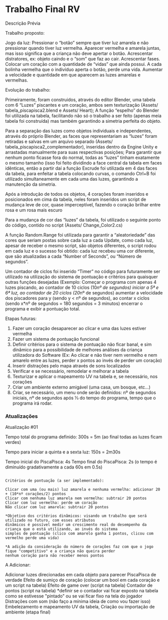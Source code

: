 # Trabalho Final RV

Descrição Prévia

Trabalho proposto:

Jogo da luz: Pressionar o “botão” sempre que tiver luz amarela e não pressionar quando tiver luz vermelha. Aparecer vermelha e amarela juntas, mas isso significa que a criança não deve apertar o botão. Acrescentar distratores, ex: objeto caindo e o “som” que faz ao cair. Acrescentar fases. Colocar um coração com a quantidade de “vidas” que ainda possui. A cada bolinha vermelha que o indivíduo aperta o botão, perde uma vida. Aumentar a velocidade e quantidade em que aparecem as luzes amarelas e vermelhas.

Evolução do trabalho:

Primeiramente, foram construidos, através do editor Blender, uma tabela com 6 “Luzes” piscantes e um coração, ambos sem texturização (Assets/ tabela_piscapisca2.blend e Assets/ Heart); A função “espelho” do Blender foi utilizada na tabela, facilitando não só o trabalho a ser feito (apenas meia tabela foi construída) mas também garantindo a simetria perfeita do objeto.

Para a separação das luzes como objetos individuais e independentes, através do próprio Blender, as faces que representariam as “luzes” foram retiradas e salvas em um arquivo separado (Assets/ tabela_piscapisca2_complementador), inseridas dentro da Engine Unity e arrastadas manualmente para suas respectivas posições; Para garantir que nenhum ponto ficasse fora do normal, todas as “luzes” tinham exatamente o mesmo tamanho (isso foi feito dividindo a face central da tabela em faces idênticas, então a partir daí a função Excrude foi utilizada em 4 das faces da tabela, para enfeitar a tabela colocando curvas, o comando Ctrl+B foi utilizado simultaneamente em cada uma das luzes, garantindo a manutenção da simetria.

Após a introdução de todos os objetos, 4 corações foram inseridos e posicionados em cima da tabela, neles foram inseridos um script de mudança leve de cor, quase imperceptível, fazendo o coração brilhar entre rosa e um rosa mais escuro

Para a mudança de cor das “luzes” da tabela, foi utilizado o seguinte ponto do código, contido no script (Assets/ Change_Color2.cs)

 
A função Random.Range foi utilizada para garantir a “aleatoriedade” das cores que seriam postas sobre cada luz a cada Update, como cada luz, apesar de receber o mesmo script, são objetos diferentes, o script rodou em cada luz e o sucesso foi obtido: cada luz recebeu uma cor diferente, que são atualizadas a cada “Number of Seconds”, ou “Número de segundos”.

Um contador de ciclos foi inserido “Timer” no código para futuramente ser utilizado na utilização do sistema de pontuação e critérios para quaisquer outras funções desejadas (Exemplo: Começar o programa com apenas 4 luzes piscando, ao contador de 10 ciclos (10*nº de segundos) iniciar a 5ª e 6ª luz, ao contador de 20 ciclos (20*nº de segundos) aumentar a velocidade dos piscadores para y (sendo y < nº de segundos), ao contar x ciclos (sendo x*nº de segundos = 180 segundos = 3 minutos) encerrar o programa e exibir a pontuação total.


Etapas futuras:

1.	Fazer um coração desaparecer ao clicar e uma das luzes estiver vermelha
2.	Fazer um sistema de pontuação funcional
3.	Definir critérios para o sistema de pontuação não ficar banal, e sim dinâmico para a possibilidade de melhores análises da criança utilizadora do Software (Ex: Ao clicar e não tiver nem vermelho e nem amarelo entre as luzes, perder x pontos ao invés de perder um coração)
4.	Inserir distrações pelo mapa através de sons localizados
5.	Verificar e se necessário, remodelar e melhorar a tabela
6.	Texturizar e aplicar o mapeamento UV na tabela e, se necessário, nos corações
7.	Criar um ambiente externo amigável (uma casa, um bosque, etc…)
8.	Criar, se necessário, um menu onde serão definidos: nº de segundos iniciais, nº de segundos após ⅓ do tempo do programa, tempo que o programa irá rodar.


### Atualizações ###

Atualização #01

Tempo total do programa definido: 300s = 5m
(ao final todas as luzes ficam verdes)

Tempo para iniciar a quinta e a sexta luz: 150s = 2m30s

Tempo inicial do PiscaPisca: 4s
Tempo final do PiscaPisca: 2s
(o tempo é diminuído gradativamente a cada 60s em 0.5s)

~~~~~~~~~~~~~~~~~~~~~~~~~~~~~~~~~~~~~~~~~~~~~~~~~~~~~~~~~~~~~~~~~~~~~~~~~~~~~~~~

Critérios de pontuação (a ser implementado):

Clicar com uma (ou mais) luz amarela e nenhuma vermelha: adicionar 20 + (10*nº corações/2) pontos
Clicar com nenhuma luz amarela nem vermelha: subtrair 20 pontos
Clicar com luz vermelha: perde um coração
Não clicar com luz amarela: subtrair 20 pontos

*Objetivo dos critérios dinâmicos: visando um trabalho que será utilizado no futuro, com esses atributos
dinâmicos é possível medir um crescimento real do desempenho da criança que o está utilizando, ao invés do sistema
simples de pontuação (clico com amarelo ganha 1 pontos, clicou com vermelho perde uma vida)

*A adição da consideração do número de corações faz com que o jogo fique "competitivo" e a criança não queira perder
nenhum coração para não receber menos pontos

~~~~~~~~~~~~~~~~~~~~~~~~~~~~~~~~~~~~~~~~~~~~~~~~~~~~~~~~~~~~~~~~~~~~~~~~~~~~~~~~

A Adicionar:

Adicionar luzes direcionadas em cada objeto para parecer PiscaPisca de verdade
Efeito de sumiço de coração (colocar um bool em cada coração e um script na tabela) 
Efeito de game over (script na tabela)
Contador de pontos (script na tabela) *definir se o contador vai ficar exposto na tabela como se estivesse
"pintado" ou se vai ficar fixo na tela do jogador
Distrações com som (não faço a mínima ideia de como vou fazer isso)
Embelezamento e mapeamento UV da tabela, Criação ou importação de ambiente (etapa final)